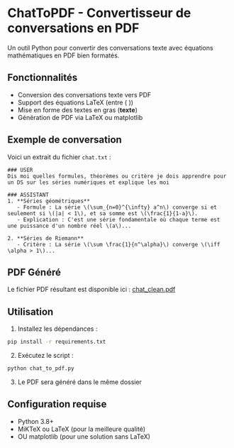 # ChatToPDF - Convertisseur de conversations en PDF

Un outil Python pour convertir des conversations texte avec équations mathématiques en PDF bien formatés.

## Fonctionnalités
- Conversion des conversations texte vers PDF
- Support des équations LaTeX (entre \( \))
- Mise en forme des textes en gras (**texte**)
- Génération de PDF via LaTeX ou matplotlib

## Exemple de conversation

Voici un extrait du fichier `chat.txt` :

```
### USER
Dis moi quelles formules, théorèmes ou critère je dois apprendre pour un DS sur les séries numériques et explique les moi

### ASSISTANT  
1. **Séries géométriques**  
   - Formule : La série \(\sum_{n=0}^{\infty} a^n\) converge si et seulement si \(|a| < 1\), et sa somme est \(\frac{1}{1-a}\).  
   - Explication : C'est une série fondamentale où chaque terme est une puissance d'un nombre réel \(a\)...

2. **Séries de Riemann**  
   - Critère : La série \(\sum \frac{1}{n^\alpha}\) converge \(\iff \alpha > 1\)...
```

## PDF Généré

Le fichier PDF résultant est disponible ici : [chat_clean.pdf](chat_clean.pdf)

## Utilisation

1. Installez les dépendances :
```bash
pip install -r requirements.txt
```

2. Exécutez le script :
```bash
python chat_to_pdf.py
```

3. Le PDF sera généré dans le même dossier

## Configuration requise
- Python 3.8+
- MiKTeX ou LaTeX (pour la meilleure qualité)
- OU matplotlib (pour une solution sans LaTeX)